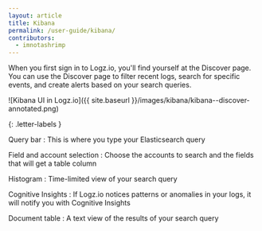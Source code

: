 ```yaml
---
layout: article
title: Kibana
permalink: /user-guide/kibana/
contributors:
  - imnotashrimp
---
```


When you first sign in to Logz.io, you'll find yourself at the Discover page. You can use the Discover page to filter recent logs, search for specific events, and create alerts based on your search queries.

![Kibana UI in Logz.io]({{ site.baseurl }}/images/kibana/kibana--discover-annotated.png)

{: .letter-labels }

  Query bar
  : This is where you type your Elasticsearch query

  Field and account selection
  : Choose the accounts to search and the fields that will get a table column

  Histogram
  : Time-limited view of your search query

  Cognitive Insights
  : If Logz.io notices patterns or anomalies in your logs, it will notify you with Cognitive Insights

  Document table
  : A text view of the results of your search query